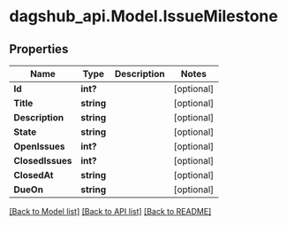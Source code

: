 # dagshub_api.Model.IssueMilestone
## Properties

Name | Type | Description | Notes
------------ | ------------- | ------------- | -------------
**Id** | **int?** |  | [optional] 
**Title** | **string** |  | [optional] 
**Description** | **string** |  | [optional] 
**State** | **string** |  | [optional] 
**OpenIssues** | **int?** |  | [optional] 
**ClosedIssues** | **int?** |  | [optional] 
**ClosedAt** | **string** |  | [optional] 
**DueOn** | **string** |  | [optional] 

[[Back to Model list]](../README.md#documentation-for-models) [[Back to API list]](../README.md#documentation-for-api-endpoints) [[Back to README]](../README.md)

